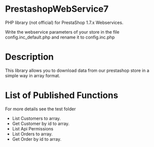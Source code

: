 # PrestashopWebService7
PHP library (not official) for PrestaShop 1.7.x Webservices.

Write the webservice parameters of your store in the file config.inc_default.php and rename it to config.inc.php

# Description
This library allows you to download data from our prestashop store in a simple way in array format.
# List of Published Functions
For more details see the test folder

- List Customers to array.
- Get Customer by id to array.
- List Api Permissions
- List Orders to array.
- Get Order by id to array.
